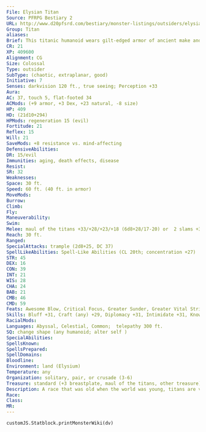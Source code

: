 ```yaml
---
File: Elysian Titan
Source: PFRPG Bestiary 2
URL: http://www.d20pfsrd.com/bestiary/monster-listings/outsiders/elysian-titan
Group: Titan
aliases: 
Brief: This titanic humanoid wears gilt-edged armor of ancient make and carries an immense hammer made of gleaming metal.
CR: 21
XP: 409600
Alignment: CG
Size: Colossal
Type: outsider
SubType: (chaotic, extraplanar, good)
Initiative: 7
Senses: darkvision 120 ft., true seeing; Perception +33
Aura: 
AC: 37, touch 5, flat-footed 34
ACMods: (+9 armor, +3 Dex, +23 natural, -8 size)
HP: 409
HD: (21d10+294)
HPMods: regeneration 15 (evil)
Fortitude: 21
Reflex: 15
Will: 21
SaveMods: +8 resistance vs. mind-affecting
DefensiveAbilities: 
DR: 15/evil
Immunities: aging, death effects, disease
Resist: 
SR: 32
Weaknesses: 
Space: 30 ft.
Speed: 60 ft. (40 ft. in armor)
MoveMods: 
Burrow: 
Climb: 
Fly: 
Maneuverability: 
Swim: 
Melee: maul of the titans +33/+28/+23/+18 (6d8+28/17-20) or  2 slams +30 (2d8+17)
Reach: 30 ft.
Ranged: 
SpecialAttacks: trample (2d8+25, DC 37)
SpellLikeAbilities: Spell-Like Abilities (CL 20th; concentration +27)  Constant-air walk, mind blank, true seeing At will-bestow curse (DC 21), break enchantment, divination, greater dispel magic, sending  3/day-greater scrying (DC 24), heal, mass suggestion (DC 23)  1/day-freedom, greater planar ally, meteor swarm (DC 26)
STR: 45
DEX: 16
CON: 39
INT: 21
WIS: 28
CHA: 24
BAB: 21
CMB: 46
CMD: 59
Feats: Awesome Blow, Critical Focus, Greater Sunder, Greater Vital Strike, Improved Bull Rush, Improved Initiative, Improved Sunder, Improved Vital Strike, Power Attack, Staggering Critical, Vital Strike
Skills: Bluff +31, Craft (any) +29, Diplomacy +31, Intimidate +31, Knowledge (engineering) +26, Knowledge (planes) +29, Perception +33, Perform (any) +28, Sense Motive +33, Spellcraft +29, Use Magic Device +31
RacialMods: 
Languages: Abyssal, Celestial, Common;  telepathy 300 ft.
SQ: change shape (any humanoid; alter self )
SpecialAbilities: 
SpellsKnown: 
SpellsPrepared: 
SpellDomains: 
Bloodline: 
Environment: land (Elysium)
Temperature: any
Organization: solitary, pair, or crusade (3-6)
Treasure: standard (+3 breastplate, maul of the titans, other treasure)
Description: A race that was old when the world was young, titans are very near to the divine. This nearness inspired bitterness in the hearts of the mightiest titans, and when they grew jealous of the adulation the gods received from mortals, they began a crusade to destroy mortal life. As this war began, the Elysian titans turned against their kin and, by sacrificing some of their power to the gods, convinced the deities to banish their arrogant kin to the Abyss.  Lone Elysian titans often wander the planes, seeking enlightenment or exploring ancient places of power.  Others still have the crusading impulse of the ancient war and can be found manipulating events from behind the scenes, training aspiring heroes, counseling kings, marshaling armies to overthrow tyranny, and inspiring mortals to become legends. A titan does not age-unless slain by violence, a titan is immortal.  One in every dozen Elysian titans is a prophet-a titan who manifests the goodwill of the gods and possesses the spellcasting power of a 20th-level cleric. These titans do not gain access to domains or any other cleric class abilities. They are CR 22 creatures.  Elysian titans are 70 feet tall and weigh 20 tons.
Race: 
Class: 
MR: 
---
```

```dataviewjs
customJS.Statblock.printMonsterWiki(dv)
```
